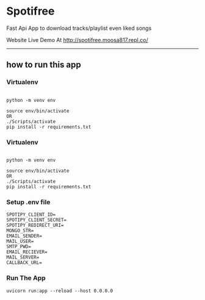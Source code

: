 # Spotifree
Fast Api App to download tracks/playlist even liked songs 

Website Live Demo At 
http://spotifree.moosa817.repl.co/

<hr>
<h2>how to run this app</h2>



### Virtualenv 
```

python -m venv env

source env/bin/activate 
OR 
./Scripts/activate
pip install -r requirements.txt
`````

### Virtualenv 
```

python -m venv env

source env/bin/activate 
OR 
./Scripts/activate
pip install -r requirements.txt
`````

### Setup .env file 
```
SPOTIPY_CLIENT_ID=
SPOTIPY_CLIENT_SECRET=
SPOTIPY_REDIRECT_URI=
MONGO_STR=
EMAIL_SENDER=
MAIL_USER=
SMTP_PWD=
EMAIL_RECIEVER=
MAIL_SERVER=
CALLBACK_URL=
```

### Run The App

```uvicorn run:app --reload --host 0.0.0.0```





